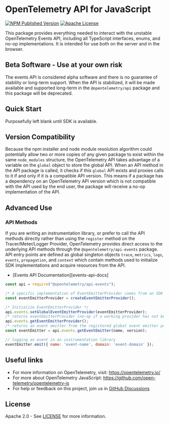 # OpenTelemetry API for JavaScript

[![NPM Published Version][npm-img]][npm-url]
[![Apache License][license-image]][license-image]

This package provides everything needed to interact with the unstable OpenTelemetry Events API, including all TypeScript interfaces, enums, and no-op implementations. It is intended for use both on the server and in the browser.

## Beta Software - Use at your own risk

The events API is considered alpha software and there is no guarantee of stability or long-term support. When the API is stabilized, it will be made available and supported long-term in the `@opentelemetry/api` package and this package will be deprecated.

## Quick Start

Purposefully left blank until SDK is available.

## Version Compatibility

Because the npm installer and node module resolution algorithm could potentially allow two or more copies of any given package to exist within the same `node_modules` structure, the OpenTelemetry API takes advantage of a variable on the `global` object to store the global API. When an API method in the API package is called, it checks if this `global` API exists and proxies calls to it if and only if it is a compatible API version. This means if a package has a dependency on an OpenTelemetry API version which is not compatible with the API used by the end user, the package will receive a no-op implementation of the API.

## Advanced Use

### API Methods

If you are writing an instrumentation library, or prefer to call the API methods directly rather than using the `register` method on the Tracer/Meter/Logger Provider, OpenTelemetry provides direct access to the underlying API methods through the `@opentelemetry/api-events` package. API entry points are defined as global singleton objects `trace`, `metrics`, `logs`, `events`, `propagation`, and `context` which contain methods used to initialize SDK implementations and acquire resources from the API.

- [Events API Documentation][events-api-docs]

```javascript
const api = require("@opentelemetry/api-events");

/* A specific implementation of EventEmitterProvider comes from an SDK */
const eventEmitterProvider = createEventEmitterProvider();

/* Initialize EventEmitterProvider */
api.events.setGlobalEventEmitterProvider(eventEmitterProvider);
/* returns eventEmitterProvider (no-op if a working provider has not been initialized) */
api.events.getEventEmitterProvider();
/* returns an event emitter from the registered global event emitter provider (no-op if a working provider has not been initialized) */
const eventEmitter = api.events.getEventEmitter(name, version);

// logging an event in an instrumentation library
eventEmitter.emit({ name: 'event-name', domain: 'event-domain' });
```

## Useful links

- For more information on OpenTelemetry, visit: <https://opentelemetry.io/>
- For more about OpenTelemetry JavaScript: <https://github.com/open-telemetry/opentelemetry-js>
- For help or feedback on this project, join us in [GitHub Discussions][discussions-url]

## License

Apache 2.0 - See [LICENSE][license-url] for more information.

[discussions-url]: https://github.com/open-telemetry/opentelemetry-js/discussions
[license-url]: https://github.com/open-telemetry/opentelemetry-js/blob/main/LICENSE
[license-image]: https://img.shields.io/badge/license-Apache_2.0-green.svg?style=flat
[npm-url]: https://www.npmjs.com/package/@opentelemetry/api-logs
[npm-img]: https://badge.fury.io/js/%40opentelemetry%2Fapi-logs.svg
[logs-api-docs]: https://open-telemetry.github.io/opentelemetry-js/modules/_opentelemetry_api_logs.html
